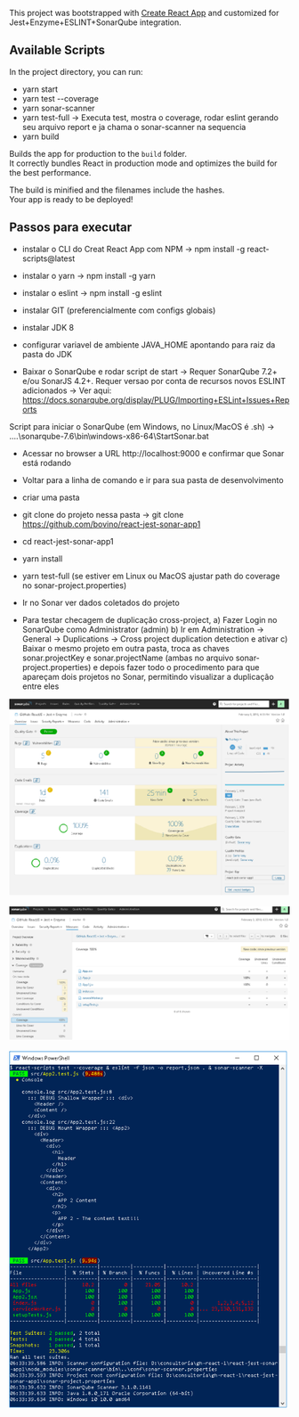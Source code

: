 This project was bootstrapped with [Create React App](https://github.com/facebook/create-react-app) and customized for Jest+Enzyme+ESLINT+SonarQube integration.

## Available Scripts

In the project directory, you can run:

- yarn start
- yarn test --coverage
- yarn sonar-scanner
- yarn test-full -> Executa test, mostra o coverage, rodar eslint gerando seu arquivo report e ja chama o sonar-scanner na sequencia
- yarn build

Builds the app for production to the `build` folder.<br>
It correctly bundles React in production mode and optimizes the build for the best performance.

The build is minified and the filenames include the hashes.<br>
Your app is ready to be deployed!

## Passos para executar

- instalar o CLI do Creat React App com NPM -> npm install -g react-scripts@latest

- instalar o yarn -> npm install -g yarn

- instalar o eslint -> npm install -g eslint

- instalar GIT (preferencialmente com configs globais)

- instalar JDK 8 

- configurar variavel de ambiente JAVA_HOME apontando para raiz da pasta do JDK

- Baixar o SonarQube e rodar script de start -> Requer SonarQube 7.2+ e/ou SonarJS 4.2+.
Requer versao por conta de recursos novos ESLINT adicionados -> 
Ver aqui: https://docs.sonarqube.org/display/PLUG/Importing+ESLint+Issues+Reports

Script para iniciar o SonarQube (em Windows, no Linux/MacOS é .sh) -> 
....\sonarqube-7.6\bin\windows-x86-64\StartSonar.bat

- Acessar no browser a URL http://localhost:9000 e confirmar que Sonar está rodando

- Voltar para a linha de comando e ir para sua pasta de desenvolvimento

- criar uma pasta

- git clone do projeto nessa pasta -> git clone https://github.com/bovino/react-jest-sonar-app1

- cd react-jest-sonar-app1

- yarn install

- yarn test-full (se estiver em Linux ou MacOS ajustar path do coverage no sonar-project.properties)

- Ir no Sonar ver dados coletados do projeto

- Para testar checagem de duplicação cross-project, 
a) Fazer Login no SonarQube como Administrator (admin)
b) Ir em Administration -> General -> Duplications -> Cross project duplication detection e ativar
c) Baixar o mesmo projeto em outra pasta, troca as chaves sonar.projectKey e sonar.projectName (ambas no arquivo sonar-project.properties) 
e depois fazer todo o procedimento para que apareçam dois projetos no Sonar, permitindo visualizar a duplicação entre eles

<img src="https://github.com/bovino/react-jest-sonar-app1/blob/master/public/sonar.png" alt="Img 1 - React+Jest+Enzyme+ESLint+Sonar Integration"/> 
<br/>
<br/>
<img src="https://github.com/bovino/react-jest-sonar-app1/blob/master/public/sonar2.png" alt="Img 2 - React+Jest+Enzyme+ESLint+Sonar Integration"/>
<br/>
<br/>
<img src="https://github.com/bovino/react-jest-sonar-app1/blob/master/public/sonar3.png" alt="Img 3 - React+Jest+Enzyme+ESLint+Sonar Integration"/>